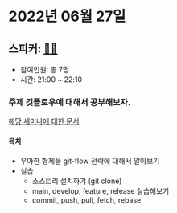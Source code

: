 # 2022년 06월 27일

## 스피커: [🐻‍❄️](https://github.com/lgvv)
 * 참여인원: 총 7명 
 * 시간: 21:00 ~ 22:10

### 주제 깃플로우에 대해서 공부해보자.
[해당 세미나에 대한 문서](https://rldd.tistory.com/450)

#### 목차 
 * 우아한 형제들 git-flow 전략에 대해서 알아보기
 * 실습
    * 소스트리 설치하기 (git clone)
    * main, develop, feature, release 실습해보기
    * commit, push, pull, fetch, rebase 

